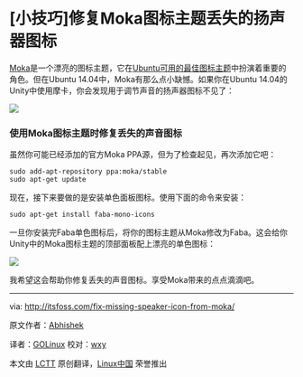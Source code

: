 [小技巧]修复Moka图标主题丢失的扬声器图标
================================================================================

[Moka][1]是一个漂亮的图标主题，它在[Ubuntu可用的最佳图标主题][2]中扮演着重要的角色。但在Ubuntu 14.04中，Moka有那么点小缺憾。如果你在Ubuntu 14.04的Unity中使用摩卡，你会发现用于调节声音的扬声器图标不见了：

![](http://itsfoss.itsfoss.netdna-cdn.com/wp-content/uploads/2014/07/Moka_Missing_Sound_Icon.jpeg)

### 使用Moka图标主题时修复丢失的声音图标 ###

虽然你可能已经添加的官方Moka PPA源，但为了检查起见，再次添加它吧：

    sudo add-apt-repository ppa:moka/stable
    sudo apt-get update

现在，接下来要做的是安装单色面板图标。使用下面的命令来安装：

    sudo apt-get install faba-mono-icons

一旦你安装完Faba单色图标后，将你的图标主题从Moka修改为Faba。这会给你Unity中的Moka图标主题的顶部面板配上漂亮的单色图标：

![](http://itsfoss.itsfoss.netdna-cdn.com/wp-content/uploads/2014/07/Moka_With_Sound_Icons.jpeg)

我希望这会帮助你修复丢失的声音图标。享受Moka带来的点点滴滴吧。

--------------------------------------------------------------------------------

via: http://itsfoss.com/fix-missing-speaker-icon-from-moka/

原文作者：[Abhishek][a]

译者：[GOLinux](https://github.com/GOLinux) 校对：[wxy](https://github.com/wxy)

本文由 [LCTT](https://github.com/LCTT/TranslateProject) 原创翻译，[Linux中国](http://linux.cn/) 荣誉推出

[a]:http://itsfoss.com/author/Abhishek/
[1]:http://mokaproject.com/
[2]:http://itsfoss.com/best-icon-themes-ubuntu-1404/
